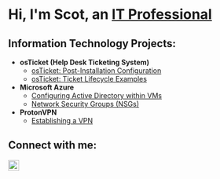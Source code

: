 <h1>Hi, I'm Scot, an <a href="https://www.linkedin.com/in/scot-blair-41812b312/">IT Professional</a></h1>

<h2>Information Technology Projects:</h2>

- <b>osTicket (Help Desk Ticketing System)</b>
  - [osTicket: Post-Installation Configuration](https://github.com/ScotBlair/post-install-config)
  - [osTicket: Ticket Lifecycle Examples](https://github.com/ScotBlair/ticket-lifecycle)
- <b>Microsoft Azure</b>
  - [Configuring Active Directory within VMs](https://github.com/ScotBlair/configure-ad)
  - [Network Security Groups (NSGs)](https://github.com/ScotBlair/network-security)
- <b>ProtonVPN</b>
  - [Establishing a VPN](https://github.com/ScotBlair/VPN)

<h2>Connect with me:</h2>

[<img align="left" alt="Josh | LinkedIn" width="22px" src="https://cdn.jsdelivr.net/npm/simple-icons@v3/icons/linkedin.svg" />][linkedin]

[linkedin]: https://www.linkedin.com/in/scot-blair-41812b312

